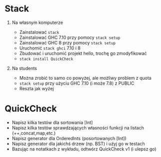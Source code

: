 # Stack

1.  Na własnym komputerze
    * Zainstalować `stack`
    * Zainstalować GHC 7.10 przy pomocy `stack setup`
    * Zainstalować GHC 8 przy pomocy `stack setup`
    * Uruchomić `stack ghci` 7.10 i 8
    * Zbudować i uruchomić projekt hello, trochę go zmodyfikować
    * `stack install QuickCheck`
    
2. Na students
   * Można zrobić to samo co powyżej, ale możliwy problem z quota
   * `stack setup` przy użyciu GHC 7.10 (i może 7.8) z PUBLIC
   * Reszta jak wyżej


# QuickCheck

* Napisz kilka testów dla sortowania [Int]
* Napisz kilka testów sprawdzających własności funkcji na listach (++,concat,map,etc.)
* Napisz generator dla OrderedInts (posortowanych [Int])
* Napisz generator dla jakichś drzew (np. BST) i użyj go w testach
* Bazując na notatkach z wykładu, odtwórz QuickCheck v1 (i ulepsz go)

